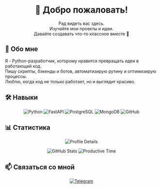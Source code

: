 <h1 align="center">👋 Добро пожаловать!</h1>
<p align="center">
  Рад видеть вас здесь.<br>
  Изучайте мои проекты и идеи.<br>
  Давайте создавать что-то классное вместе 🚀
</p>

<h2>🐍 Обо мне</h2>
<p>
  Я - Python-разработчик, которому нравится превращать идеи в работающий код.<br>
  Пишу скрипты, бэкенды и ботов, автоматизирую рутину и оптимизирую процессы.<br>
  Люблю, когда код не только работает, но и выглядит красиво.
</p>

<h2>🛠 Навыки</h2>
<p align="center">
  <img src="https://img.shields.io/badge/Python-3776AB?style=for-the-badge&logo=python&logoColor=white" alt="Python" />
  <img src="https://img.shields.io/badge/FastAPI-009688?style=for-the-badge&logo=fastapi&logoColor=white" alt="FastAPI" />
  <img src="https://img.shields.io/badge/PostgreSQL-4169E1?style=for-the-badge&logo=postgresql&logoColor=white" alt="PostgreSQL" />
  <img src="https://img.shields.io/badge/MongoDB-4EA94B?style=for-the-badge&logo=mongodb&logoColor=white" alt="MongoDB" />
  <img src="https://img.shields.io/badge/GitHub-181717?style=for-the-badge&logo=github&logoColor=white" alt="GitHub" />
</p>

<h2>📊 Статистика</h2>
<p align="center">
  <img src="https://github-profile-summary-cards.vercel.app/api/cards/profile-details?username=kirillysz&theme=dark" alt="Profile Details" />
</p>
<p align="center">
  <img src="https://github-profile-summary-cards.vercel.app/api/cards/stats?username=kirillysz&theme=dark" alt="GitHub Stats" />
  <img src="https://github-profile-summary-cards.vercel.app/api/cards/productive-time?username=kirillysz&theme=dark&utcOffset=8" alt="Productive Time" />
</p>


<h2>📫 Связаться со мной</h2>
<p align="center">
  <a href="https://t.me/oxyzdev">
    <img src="https://img.shields.io/badge/Telegram-26A5E4?style=for-the-badge&logo=telegram&logoColor=white" alt="Telegram" />
  </a>
</p>
